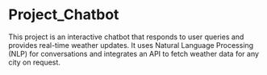 # Project_Chatbot
This project is an interactive chatbot that responds to user queries and provides real-time weather updates. It uses Natural Language Processing (NLP) for conversations and integrates an API to fetch weather data for any city on request.
